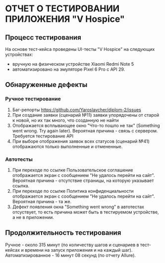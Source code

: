 # ОТЧЕТ О ТЕСТИРОВАНИИ ПРИЛОЖЕНИЯ "V Hospice"

## Процесс тестирования

На основе тест-кейса проведены UI-тесты "V Hospice" на следующих устройствах:
- вручную на физическом устройстве Xiaomi Redmi Note 5
- автоматизировано на эмуляторе Pixel 6 Pro с API 29.

## Обнаруженные дефекты
### Ручное тестирование
1. Баг-репорты https://github.com/Yaroslavcher/diplom-2/issues
2. При создание заявки (сценарий №11) заявки упорядочены от старой к новой, но их так много, что созданную не найти
3. Отображается всплывающее окно "Что-то пошло не так" (Something went wrong. Try again later). Вероятная причина - связь с сервером. Требуется тестирование API
4. При выборе отображения заявок всех статусов (сценарий №41) отображаются только выполненные и отмененные.
### Автотесты
1. При переходе по ссылке Пользовательское соглашение отображается экран с сообщением "Не удалось перейти на сайт". Вероятная причина - отсутствие страницы, на которую указывает ссылка.
2. При переходе по ссылке Политика конфиденциальности отображается экран с сообщением "Не удалось перейти на сайт". Вероятная причина - та же.
3. Дефект появления окна "Something went wrong" в автотестах отсуствует, то есть причина может быть в тестируемом устройстве, а не в приложении.

## Продолжительность тестирования
Ручное - около 315 минут (по количеству шагов и сценариев в тест-кейсах и времени на запуск приложения и на каждый шаг).
Автоматизированное - 16 минут 08 секунд (по отчету Allure).
